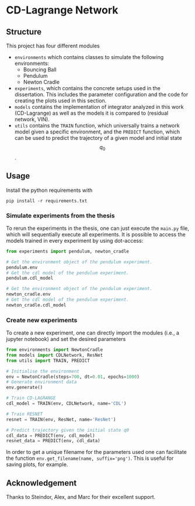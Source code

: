# CD-Lagrange Network


## Structure

This project has four different modules

- `environments` which contains classes to simulate the following environments:
    - Bouncing Ball
    - Pendulum
    - Newton Cradle
- `experiments`, which contains the concrete setups used in the dissertation. This includes the parameter configuration and the code for creating the plots used in this section.
- `models` contains the implementation of integrator analyzed in this work (CD-Lagrange) as well as the models it is compared to (residual network, VIN).
- `utils` contains the `TRAIN` function, which universally trains a network model given a specific environment, and the `PREDICT` function, which can be used to predict the trajectory of a given model and initial state $$q_0$$.

## Usage

Install the python requirements with
```
pip install -r requirements.txt
```

### Simulate experiments from the thesis
To rerun the experiments in the thesis, one can just execute the `main.py` file, which will sequentially execute all experiments.
It is possible to access the models trained in every experiment by using dot-access:
```python
from experiments import pendulum, newton_cradle

# Get the environment object of the pendulum experiment.
pendulum.env
# Get the cdl model of the pendulum experiment.
pendulum.cdl_model

# Get the environment object of the pendulum experiment.
newton_cradle.env
# Get the cdl model of the pendulum experiment.
newton_cradle.cdl_model
```
### Create new experiments
To create a new experiment, one can directly import the modules (i.e., a jupyter notebook) and set the desired parameters

```python
from environments import NewtonCradle
from models import CDLNetwork, ResNet
from utils import TRAIN, PREDICT

# Initialise the environment
env = NewtonCradle(steps=700, dt=0.01, epochs=1000)
# Generate environment data
env.generate()

# Train CD-LAGRANGE
cdl_model = TRAIN(env, CDLNetwork, name='CDL')

# Train RESNET
resnet = TRAIN(env, ResNet, name='ResNet')

# Predict trajectory given the initial state q0
cdl_data = PREDICT(env, cdl_model)
resnet_data = PREDICT(env, cdl_data)
```

In order to get a unique filename for the parameters used one can facilitate the function `env.get_filename(name, suffix='png')`.
This is useful for saving plots, for example.

## Acknowledgement

Thanks to Steindor, Alex, and Marc for their excellent support.